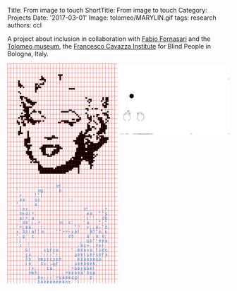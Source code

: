 Title: From image to touch
ShortTitle: From image to touch
Category: Projects
Date: '2017-03-01'
Image: tolomeo/MARYLIN.gif
tags: research
authors: ccl

A project about inclusion in collaboration with [Fabio Fornasari](https://fabiofornasari.net/abc/) and the [Tolomeo museum](http://www.cavazza.it/node/1001), the [Francesco Cavazza Institute](http://www.cavazza.it/vedereoltre/2011-2/Sito_borra-eng.html) for Blind People in Bologna, Italy.


<section id="photos">
  <img src="images/portfolio/tolomeo/FromImageToBraille_653.png" alt="">
  <img src="images/portfolio/tolomeo/FromImageToBraille_833.png" alt="">
  <img src="images/portfolio/tolomeo/RainyNight_IMG_0360.JPG" alt="">
  <img src="images/portfolio/tolomeo/TRE.gif" alt="">
</section>

<!-- images grid -->
<style>
#photos {
  /* Prevent vertical gaps */
  line-height: 0;

  -webkit-column-count: 5;
  -webkit-column-gap:   0px;
  -moz-column-count:    5;
  -moz-column-gap:      0px;
  column-count:         2;
  column-gap:           5px;
}

#photos img {
  /* Just in case there are inline attributes */
  width: 100% !important;
  height: auto !important;
}
</style>
